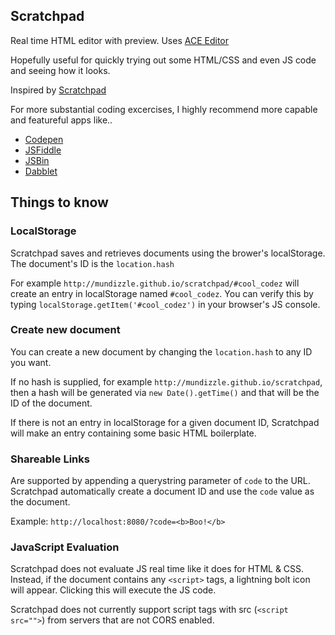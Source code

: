 ## Scratchpad

Real time HTML editor with preview. Uses [ACE Editor](https://github.com/mundizzle/scratchpad)

Hopefully useful for quickly trying out some HTML/CSS and even JS code and seeing how it looks.

Inspired by [Scratchpad](http://scratchpad.io)

For more substantial coding excercises, I highly recommend more capable and featureful apps like..

- [Codepen](http://codepen.io)
- [JSFiddle](http://jsfiddle.net)
- [JSBin](http://jsbin.com)
- [Dabblet](http://dabblet.com)


## Things to know

### LocalStorage
Scratchpad saves and retrieves documents using the brower's localStorage. The document's ID is the ```location.hash```

For example ```http://mundizzle.github.io/scratchpad/#cool_codez``` will create an entry in localStorage named ```#cool_codez```. You can verify this by typing ```localStorage.getItem('#cool_codez')``` in your browser's JS console.

### Create new document
You can create a new document by changing the ```location.hash``` to any ID you want.

If no hash is supplied, for example ```http://mundizzle.github.io/scratchpad```, then a hash will be generated via ```new Date().getTime()``` and that will be the ID of the document.

If there is not an entry in localStorage for a given document ID, Scratchpad will make an entry containing some basic HTML boilerplate.

### Shareable Links

Are supported by appending a querystring parameter of ```code``` to the URL. Scratchpad automatically create a document ID and use the ```code``` value as the document.

Example: ```http://localhost:8080/?code=<b>Boo!</b>```


### JavaScript Evaluation

Scratchpad does not evaluate JS real time like it does for HTML & CSS. Instead, if the document contains any ```<script>``` tags, a lightning bolt icon will appear. Clicking this will execute the JS code.

Scratchpad does not currently support script tags with src (```<script src="">```) from servers that are not CORS enabled.
